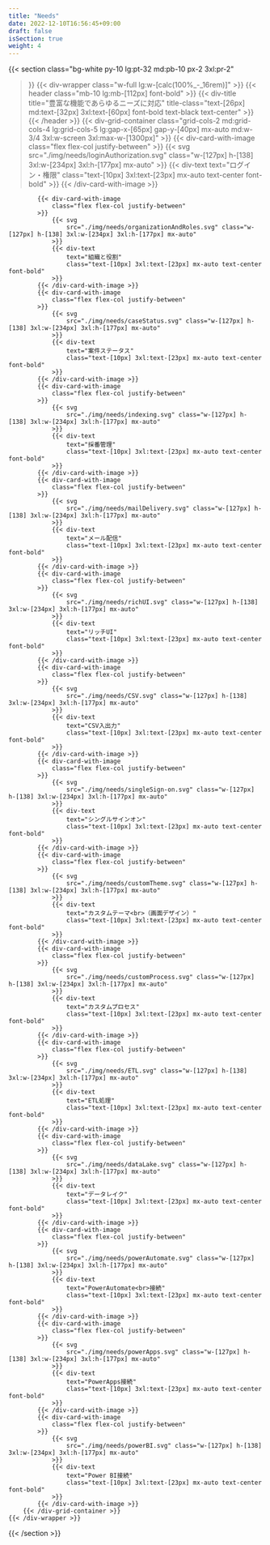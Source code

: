 ```yaml
---
title: "Needs"
date: 2022-12-10T16:56:45+09:00
draft: false
isSection: true
weight: 4
---
```


{{< section
    class="bg-white py-10 lg:pt-32 md:pb-10 px-2 3xl:pr-2"
>}}
    {{< div-wrapper
        class="w-full lg:w-[calc(100%_-_16rem)]"
    >}}
        {{< header
            class="mb-10 lg:mb-[112px] font-bold"
        >}}
            {{< div-title
                title="豊富な機能であらゆるニーズに対応"
                title-class="text-[26px] md:text-[32px] 3xl:text-[60px] font-bold text-black text-center"
            >}}
        {{< /header >}}
        {{< div-grid-container
            class="grid-cols-2 md:grid-cols-4 lg:grid-cols-5 lg:gap-x-[65px] gap-y-[40px] mx-auto md:w-3/4 3xl:w-screen 3xl:max-w-[1300px]"
        >}}
            {{< div-card-with-image
                class="flex flex-col justify-between"
            >}}
                {{< svg
                    src="./img/needs/loginAuthorization.svg" class="w-[127px] h-[138] 3xl:w-[234px] 3xl:h-[177px] mx-auto"
                >}}
                {{< div-text
                    text="ログイン・権限"
                    class="text-[10px] 3xl:text-[23px] mx-auto text-center font-bold"
                >}}
            {{< /div-card-with-image >}}

            {{< div-card-with-image
                class="flex flex-col justify-between"
            >}}
                {{< svg
                    src="./img/needs/organizationAndRoles.svg" class="w-[127px] h-[138] 3xl:w-[234px] 3xl:h-[177px] mx-auto"
                >}}
                {{< div-text
                    text="組織と役割"
                    class="text-[10px] 3xl:text-[23px] mx-auto text-center font-bold"
                >}}
            {{< /div-card-with-image >}}
            {{< div-card-with-image
                class="flex flex-col justify-between"
            >}}
                {{< svg
                    src="./img/needs/caseStatus.svg" class="w-[127px] h-[138] 3xl:w-[234px] 3xl:h-[177px] mx-auto"
                >}}
                {{< div-text
                    text="案件ステータス"
                    class="text-[10px] 3xl:text-[23px] mx-auto text-center font-bold"
                >}}
            {{< /div-card-with-image >}}
            {{< div-card-with-image
                class="flex flex-col justify-between"
            >}}
                {{< svg
                    src="./img/needs/indexing.svg" class="w-[127px] h-[138] 3xl:w-[234px] 3xl:h-[177px] mx-auto"
                >}}
                {{< div-text
                    text="採番管理"
                    class="text-[10px] 3xl:text-[23px] mx-auto text-center font-bold"
                >}}
            {{< /div-card-with-image >}}
            {{< div-card-with-image
                class="flex flex-col justify-between"
            >}}
                {{< svg
                    src="./img/needs/mailDelivery.svg" class="w-[127px] h-[138] 3xl:w-[234px] 3xl:h-[177px] mx-auto"
                >}}
                {{< div-text
                    text="メール配信"
                    class="text-[10px] 3xl:text-[23px] mx-auto text-center font-bold"
                >}}
            {{< /div-card-with-image >}}
            {{< div-card-with-image
                class="flex flex-col justify-between"
            >}}
                {{< svg
                    src="./img/needs/richUI.svg" class="w-[127px] h-[138] 3xl:w-[234px] 3xl:h-[177px] mx-auto"
                >}}
                {{< div-text
                    text="リッチUI"
                    class="text-[10px] 3xl:text-[23px] mx-auto text-center font-bold"
                >}}
            {{< /div-card-with-image >}}
            {{< div-card-with-image
                class="flex flex-col justify-between"
            >}}
                {{< svg
                    src="./img/needs/CSV.svg" class="w-[127px] h-[138] 3xl:w-[234px] 3xl:h-[177px] mx-auto"
                >}}
                {{< div-text
                    text="CSV入出力"
                    class="text-[10px] 3xl:text-[23px] mx-auto text-center font-bold"
                >}}
            {{< /div-card-with-image >}}
            {{< div-card-with-image
                class="flex flex-col justify-between"
            >}}
                {{< svg
                    src="./img/needs/singleSign-on.svg" class="w-[127px] h-[138] 3xl:w-[234px] 3xl:h-[177px] mx-auto"
                >}}
                {{< div-text
                    text="シングルサインオン"
                    class="text-[10px] 3xl:text-[23px] mx-auto text-center font-bold"
                >}}
            {{< /div-card-with-image >}}
            {{< div-card-with-image
                class="flex flex-col justify-between"
            >}}
                {{< svg
                    src="./img/needs/customTheme.svg" class="w-[127px] h-[138] 3xl:w-[234px] 3xl:h-[177px] mx-auto"
                >}}
                {{< div-text
                    text="カスタムテーマ<br>（画面デザイン）"
                    class="text-[10px] 3xl:text-[23px] mx-auto text-center font-bold"
                >}}
            {{< /div-card-with-image >}}
            {{< div-card-with-image
                class="flex flex-col justify-between"
            >}}
                {{< svg
                    src="./img/needs/customProcess.svg" class="w-[127px] h-[138] 3xl:w-[234px] 3xl:h-[177px] mx-auto"
                >}}
                {{< div-text
                    text="カスタムプロセス"
                    class="text-[10px] 3xl:text-[23px] mx-auto text-center font-bold"
                >}}
            {{< /div-card-with-image >}}
            {{< div-card-with-image
                class="flex flex-col justify-between"
            >}}
                {{< svg
                    src="./img/needs/ETL.svg" class="w-[127px] h-[138] 3xl:w-[234px] 3xl:h-[177px] mx-auto"
                >}}
                {{< div-text
                    text="ETL処理"
                    class="text-[10px] 3xl:text-[23px] mx-auto text-center font-bold"
                >}}
            {{< /div-card-with-image >}}
            {{< div-card-with-image
                class="flex flex-col justify-between"
            >}}
                {{< svg
                    src="./img/needs/dataLake.svg" class="w-[127px] h-[138] 3xl:w-[234px] 3xl:h-[177px] mx-auto"
                >}}
                {{< div-text
                    text="データレイク"
                    class="text-[10px] 3xl:text-[23px] mx-auto text-center font-bold"
                >}}
            {{< /div-card-with-image >}}
            {{< div-card-with-image
                class="flex flex-col justify-between"
            >}}
                {{< svg
                    src="./img/needs/powerAutomate.svg" class="w-[127px] h-[138] 3xl:w-[234px] 3xl:h-[177px] mx-auto"
                >}}
                {{< div-text
                    text="PowerAutomate<br>接続"
                    class="text-[10px] 3xl:text-[23px] mx-auto text-center font-bold"
                >}}
            {{< /div-card-with-image >}}
            {{< div-card-with-image
                class="flex flex-col justify-between"
            >}}
                {{< svg
                    src="./img/needs/powerApps.svg" class="w-[127px] h-[138] 3xl:w-[234px] 3xl:h-[177px] mx-auto"
                >}}
                {{< div-text
                    text="PowerApps接続"
                    class="text-[10px] 3xl:text-[23px] mx-auto text-center font-bold"
                >}}
            {{< /div-card-with-image >}}
            {{< div-card-with-image
                class="flex flex-col justify-between"
            >}}
                {{< svg
                    src="./img/needs/powerBI.svg" class="w-[127px] h-[138] 3xl:w-[234px] 3xl:h-[177px] mx-auto"
                >}}
                {{< div-text
                    text="Power BI接続"
                    class="text-[10px] 3xl:text-[23px] mx-auto text-center font-bold"
                >}}
            {{< /div-card-with-image >}}
        {{< /div-grid-container >}}
    {{< /div-wrapper >}}
{{< /section >}}
